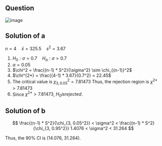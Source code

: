 ## Question

![image](https://github.com/user-attachments/assets/66c7696a-15cd-4f30-ae1f-d3d13275a48b)

## Solution of a
$n = 4 \quad \bar{x} = 325.5 \quad s^2 = 3.67$
1. $H_0: \sigma = 0.7 \quad H_a: \sigma > 0.7$
2. $\alpha = 0.05$
3. $\chi^2 = \frac{(n-1) * S^2}{\sigma^2} \sim \chi_{(n-1)}^2$
4. $\chi^{2*} = \frac{(4-1) * 3.67}{0.7^2} = 22.45$
5. The critical value is $\chi_{3,0.05}^2 = 7.81473$
Thus, the rejection region is $\chi^{2*} > 7.81473$
6. Since $\chi^{2*} > 7.81473$, $H_0 is rejected$.

## Solution of b

$$
\frac{(n-1) * S^2}{\chi_{3, 0.05^2}} < \sigma^2 < \frac{(n-1) * S^2}{\chi_{3, 0.95^2}}  
1.4076 < \sigma^2 < 31.264
$$

Thus, the 90% CI is (14.076, 31.264).
